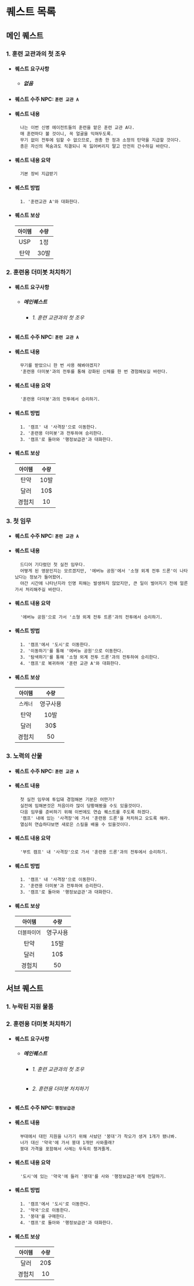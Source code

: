 # 퀘스트 목록

## 메인 퀘스트
### 1. 훈련 교관과의 첫 조우
* #### 퀘스트 요구사항
    + ##### 없음
* #### 퀘스트 수주 NPC: `훈련 교관 A`
* #### 퀘스트 내용
        나는 이번 신병 에이전트들의 훈련을 맡은 훈련 교관 A다.
        매 훈련마다 볼 것이니, 꼭 얼굴을 익혀두도록.
        무기 없이 전투에 임할 수 없으므로, 권총 한 정과 소정의 탄약을 지급할 것이다.
        총은 자신의 목숨과도 직결되니 꼭 잃어버리지 말고 안전히 간수하길 바란다.
* #### 퀘스트 내용 요약
        기본 장비 지급받기
* #### 퀘스트 방법
        1. '훈련교관 A'와 대화한다.
* #### 퀘스트 보상
  | `아이템` | `수량` |
  | :---: | :---: |
  | USP | 1정 |
  | 탄약 | 30발 |

### 2. 훈련용 더미봇 처치하기
* #### 퀘스트 요구사항
    - ##### 메인퀘스트
        + ###### 1. 훈련 교관과의 첫 조우
* #### 퀘스트 수주 NPC: `훈련 교관 A`
* #### 퀘스트 내용
        무기를 받았으니 한 번 사용 해봐야겠지?
        '훈련용 더미봇'과의 전투를 통해 강화된 신체를 한 번 경험해보길 바란다.
* #### 퀘스트 내용 요약
        '훈련용 더미봇'과의 전투에서 승리하기.
* #### 퀘스트 방법
        1. '캠프' 내 '사격장'으로 이동한다.
        2. '훈련용 더미봇'과 전투하여 승리한다.
        3. '캠프'로 돌아와 '행정보급관'과 대화한다.
* #### 퀘스트 보상
  | `아이템` | `수량` |
  | :---: | :---: |
  | 탄약 | 10발 |
  | 달러 | 10$ |
  | 경험치 | 10 |

### 3. 첫 임무
* #### 퀘스트 수주 NPC: `훈련 교관 A`
* #### 퀘스트 내용
        드디어 기다렸던 첫 실전 임무다.
        어떻게 된 영문인지는 모르겠지만, '에버뉴 공원'에서 '소형 외계 전투 드론'이 나타났다는 정보가 들어왔어.
        야간 시간에 나타난지라 인명 피해는 발생하지 않았지만, 큰 일이 벌어지기 전에 얼른 가서 처리해주길 바란다.
* #### 퀘스트 내용 요약
        '에버뉴 공원'으로 가서 '소형 외계 전투 트론'과의 전투에서 승리하기.
* #### 퀘스트 방법
        1. '캠프'에서 '도시'로 이동한다.
        2. '이동하기'를 통해 '에버뉴 공원'으로 이동한다.
        3. '탐색하기'를 통해 '소형 외계 전투 드론'과의 전투하여 승리한다.
        4. '캠프'로 복귀하여 '훈련 교관 A'와 대화한다.
* #### 퀘스트 보상
  | `아이템` | `수량` |
  | :---: | :---: |
  | `스캐너` | 영구사용 |
  | 탄약 | 10발 |
  | 달러 | 30$ |
  | 경험치 | 50 |
  
### 3. 노력의 산물
* #### 퀘스트 수주 NPC: `훈련 교관 A`
* #### 퀘스트 내용
        첫 실전 임무에 투입돼 경험해본 기분은 어떤가?
        실전에 임해본것은 처음이라 많이 당황해봤을 수도 있을것이다.
        다음 임무를 준비하기 위해 이번에도 연습 퀘스트를 주도록 하겠다.
        '캠프' 내에 있는 '사격장'에 가서 '훈련용 드론'을 처치하고 오도록 해라.
        열심히 연습하다보면 새로은 스킬을 배울 수 있을것이다.
* #### 퀘스트 내용 요약
        '부트 캠프' 내 '사격장'으로 가서 '훈련용 드론'과의 전투에서 승리하기.
* #### 퀘스트 방법
        1. '캠프' 내 '사격장'으로 이동한다.
        2. '훈련용 더미봇'과 전투하여 승리한다.
        3. '캠프'로 돌아와 '행정보급관'과 대화한다.
* #### 퀘스트 보상
  | `아이템` | `수량` |
  | :---: | :---: |
  | `더블파이어` | 영구사용 |
  | 탄약 | 15발 |
  | 달러 | 10$ |
  | 경험치 | 50 |

## 서브 퀘스트
### 1. 누락된 지원 물품
### 2. 훈련용 더미봇 처치하기
* #### 퀘스트 요구사항
    - ##### 메인퀘스트
        + ###### 1. 훈련 교관과의 첫 조우
        + ###### 2. 훈련용 더미봇 처치하기
* #### 퀘스트 수주 NPC: `행정보급관`
* #### 퀘스트 내용
        부대에서 대민 지원을 나가기 위해 사놨던 '붕대'가 착오가 생겨 1개가 됐나봐.
        너가 대신 '약국'에 가서 붕대 1개만 사와줄래?
        붕대 가격을 포함해서 사례는 두둑히 챙겨줄게.
* #### 퀘스트 내용 요약
        '도시'에 있는 '약국'에 들러 '붕대'를 사와 '행정보급관'에게 전달하기.
* #### 퀘스트 방법
        1. '캠프'에서 '도시'로 이동한다.
        2. '약국'으로 이동한다.
        3. '붕대'를 구매한다.
        4. '캠프'로 돌아와 '행정보급관'과 대화한다.
* #### 퀘스트 보상
  | `아이템` | `수량` |
  | :---: | :---: |
  | 달러 | 20$ |
  | 경험치 | 10 |
